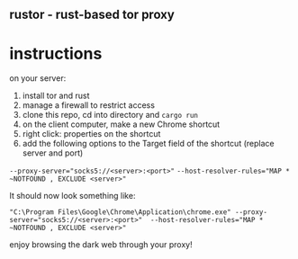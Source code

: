## rustor - rust-based tor proxy

# instructions

on your server:

1. install tor and rust
3. manage a firewall to restrict access
4. clone this repo, cd into directory and `cargo run`
5. on the client computer, make a new Chrome shortcut
6. right click: properties on the shortcut
7. add the following options to the Target field of the shortcut (replace server and port)

`--proxy-server="socks5://<server>:<port>"`
`--host-resolver-rules="MAP * ~NOTFOUND , EXCLUDE <server>"`

It should now look something like:

`"C:\Program Files\Google\Chrome\Application\chrome.exe" --proxy-server="socks5://<server>:<port>"  --host-resolver-rules="MAP * ~NOTFOUND , EXCLUDE <server>"`


enjoy browsing the dark web through your proxy!
